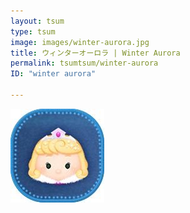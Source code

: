```yaml
---
layout: tsum
type: tsum
image: images/winter-aurora.jpg
title: ウィンターオーロラ | Winter Aurora
permalink: tsumtsum/winter-aurora
ID: "winter aurora"

---
```

<img class="ui image" src="../images/winter-aurora.jpg">
